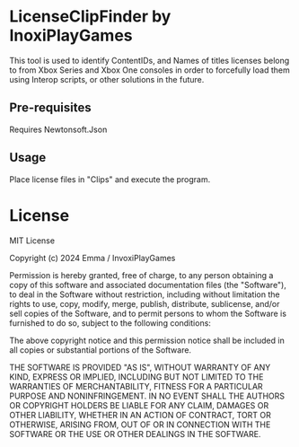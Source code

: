 # LicenseClipFinder by InoxiPlayGames
This tool is used to identify ContentIDs, and Names of titles licenses belong to from Xbox Series and Xbox One consoles in order to forcefully load them using Interop scripts, or other solutions in the future.

## Pre-requisites
Requires Newtonsoft.Json

## Usage
Place license files in "Clips" and execute the program.

# License
MIT License

Copyright (c) 2024 Emma / InvoxiPlayGames

Permission is hereby granted, free of charge, to any person obtaining a copy of this software and associated documentation files (the "Software"), to deal in the Software without restriction, including without limitation the rights to use, copy, modify, merge, publish, distribute, sublicense, and/or sell copies of the Software, and to permit persons to whom the Software is furnished to do so, subject to the following conditions:

The above copyright notice and this permission notice shall be included in all copies or substantial portions of the Software.

THE SOFTWARE IS PROVIDED "AS IS", WITHOUT WARRANTY OF ANY KIND, EXPRESS OR IMPLIED, INCLUDING BUT NOT LIMITED TO THE WARRANTIES OF MERCHANTABILITY, FITNESS FOR A PARTICULAR PURPOSE AND NONINFRINGEMENT. IN NO EVENT SHALL THE AUTHORS OR COPYRIGHT HOLDERS BE LIABLE FOR ANY CLAIM, DAMAGES OR OTHER LIABILITY, WHETHER IN AN ACTION OF CONTRACT, TORT OR OTHERWISE, ARISING FROM, OUT OF OR IN CONNECTION WITH THE SOFTWARE OR THE USE OR OTHER DEALINGS IN THE SOFTWARE.
